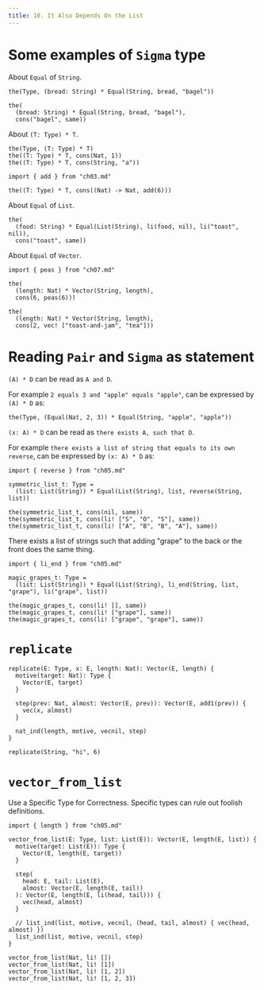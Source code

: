 ```yaml
---
title: 10. It Also Depends On the List
---
```


# Some examples of `Sigma` type

About `Equal` of `String`.

``` cicada
the(Type, (bread: String) * Equal(String, bread, "bagel"))

the(
  (bread: String) * Equal(String, bread, "bagel"),
  cons("bagel", same))
```

About `(T: Type) * T`.

``` cicada
the(Type, (T: Type) * T)
the((T: Type) * T, cons(Nat, 1))
the((T: Type) * T, cons(String, "a"))

import { add } from "ch03.md"

the((T: Type) * T, cons((Nat) -> Nat, add(6)))
```

About `Equal` of `List`.

``` cicada
the(
  (food: String) * Equal(List(String), li(food, nil), li("toast", nil)),
  cons("toast", same))
```

About `Equal` of `Vector`.

``` cicada
import { peas } from "ch07.md"

the(
  (length: Nat) * Vector(String, length),
  cons(6, peas(6)))

the(
  (length: Nat) * Vector(String, length),
  cons(2, vec! ["toast-and-jam", "tea"]))
```

# Reading `Pair` and `Sigma` as statement

`(A) * D` can be read as `A and D`.

For example `2 equals 3 and "apple" equals "apple"`,
can be expressed by `(A) * D` as:

``` cicada
the(Type, (Equal(Nat, 2, 3)) * Equal(String, "apple", "apple"))
```

`(x: A) * D` can be read as `there exists A, such that D`.

For example `there exists a list of string that equals to its own reverse`,
can be expressed by `(x: A) * D` as:

``` cicada
import { reverse } from "ch05.md"

symmetric_list_t: Type =
  (list: List(String)) * Equal(List(String), list, reverse(String, list))

the(symmetric_list_t, cons(nil, same))
the(symmetric_list_t, cons(li! ["S", "O", "S"], same))
the(symmetric_list_t, cons(li! ["A", "B", "B", "A"], same))
```

There exists a list of strings such that adding "grape" to the back or the front does the same thing.

``` cicada
import { li_end } from "ch05.md"

magic_grapes_t: Type =
  (list: List(String)) * Equal(List(String), li_end(String, list, "grape"), li("grape", list))

the(magic_grapes_t, cons(li! [], same))
the(magic_grapes_t, cons(li! ["grape"], same))
the(magic_grapes_t, cons(li! ["grape", "grape"], same))
```

# `replicate`

``` cicada
replicate(E: Type, x: E, length: Nat): Vector(E, length) {
  motive(target: Nat): Type {
    Vector(E, target)
  }

  step(prev: Nat, almost: Vector(E, prev)): Vector(E, add1(prev)) {
    vec(x, almost)
  }

  nat_ind(length, motive, vecnil, step)
}

replicate(String, "hi", 6)
```

# `vector_from_list`

Use a Specific Type for Correctness.
Specific types can rule out foolish definitions.

``` cicada
import { length } from "ch05.md"

vector_from_list(E: Type, list: List(E)): Vector(E, length(E, list)) {
  motive(target: List(E)): Type {
    Vector(E, length(E, target))
  }

  step(
    head: E, tail: List(E),
    almost: Vector(E, length(E, tail))
  ): Vector(E, length(E, li(head, tail))) {
    vec(head, almost)
  }

  // list_ind(list, motive, vecnil, (head, tail, almost) { vec(head, almost) })
  list_ind(list, motive, vecnil, step)
}

vector_from_list(Nat, li! [])
vector_from_list(Nat, li! [1])
vector_from_list(Nat, li! [1, 2])
vector_from_list(Nat, li! [1, 2, 3])
```
